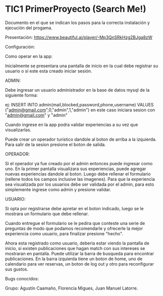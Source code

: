 # TIC1 PrimerProyecto (Search Me!)
Documento en el que se indican los pasos para la correcta instalación
y ejecución del progama.

Presentación: https://www.beautiful.ai/player/-Mp3QnSRkHzg2BJga8zW

Configuración:

Como operar en la app:

Inicialmente se presentara una pantalla de inicio en la cual debe registrar su usuario o si este esta creado iniciar sesión.

ADMIN:

Debe ingresar un usuario administrador en la base de datos mysql de la siguiente forma:

ej:  INSERT INTO admin(mail,blocked,password,phone,username) VALUES ("admin@gmail.com",0,"admin",1,"admin")
en este caso iniciara sesion con "admin@gmail.com" y "admin"

Cuando ingrese en la app podra validar experiencias a su vez que visualizarlas.

Puede crear un operador turistico dandole al boton de arriba a la izquierda. Para salir de la sesion presione el boton de salida.

OPERADOR:

Si el operador ya fue creado por el admin entonces puede ingresar como uno. En la primer pantalla visualizara sus experiencias,
puede agregar nuevas experiencias dandole al boton.
Luego debe rellenar el formulario (rellene todos los campos inclusive las imagenes).
Para que la experiencia sea visualizada por los usuarios debe ser validada por el admin, para esto simplemente ingrese como admin y presione
validar.


USUARIO:

Si opta por registrarse debe apretar en el boton indicado, luego se le mostrara un formulario que debe rellenar.

Cuando entregue el formulario se le pedira que conteste una serie de preguntas de modo que podamos recomendarle y ofrecerle la mejor experiencia
como usuario, para finalizar presione "hecho".

Ahora esta registrado como usuario, deberia estar viendo la pantalla de inicio, si existen publicaciones que hagan match con sus intereses se 
mostraran en pantalla. Puede utilizar la barra de busqueda para encontrar publicaciones. En la barra izquierda tiene un boton de home, uno de calendario para ver reservas,
un boton de log out y otro para reconfigurar sus gustos.



Bugs conocidos:

Grupo:
Agustín Caamaño, Florencia Migues, Juan Manuel Latorre.

